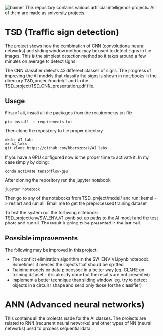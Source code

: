 ![banner](https://user-images.githubusercontent.com/72699445/231169044-b3b38f22-ace1-482b-b200-e6758964f620.png)
This repository contains various artificial intelligence projects. All of them are made as university projects.

# TSD (Traffic sign detection)

The project shows how the combination of CNN (convolutional neural networks) and sliding window method may be used to detect signs in the images. This is the simplest detection method so it takes around a few minutes on average to detect signs.

The CNN classifier detects 43 different classes of signs. The progress of improving the AI models that classify the signs is shown in notebooks in the directory TSD_project/model/.* and in the TSD_project/TSD_CNN_presentation.pdf file.

## Usage

First of all, install all the packages from the requirements.txt file
```
pip install -r requirements.txt

```
Then clone the repository to the proper directory
```
mkdir AI_labs
cd AI_labs
git clone https://github.com/kbarszczak/AI_labs .
```
If you have a GPU configured now is the proper time to activate it. In my case simply by doing:
```
conda activate tensorflow-gpu
```
After cloning the repository run the jupyter notebook
```
jupyter notebook
```
Then go to any of the notebooks from TSD_project/model/ and run: kernel -> restart and run all. Email me to get the preprocessed training dataset.

To test the system run the following notebook: TSD_project/env/SW_ENV_V1.ipynb set up paths to the AI model and the test photo and run all. The result is going to be presented in the last cell.

## Possible improvements
The following may be improved in this project:
- The conflict elimination algorithm in the SW_ENV_V1.ipynb notebook. Sometimes it merges the objects that should be splitted
- Training models on data processed in a better way (eg. CLAHE on training dataset - it is already done but the results are not presented)
- Implement a better technique than sliding window (eg. try to detect objects in a circular shape and send only those for the classifier)

# ANN (Advanced neural networks)
This contains all the projects made for the AI classes. The projects are related to RNN (recurrent neural networks) and other types of NN (neural networks) used to process sequential data.
